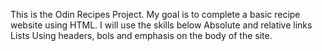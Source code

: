 This is the Odin Recipes Project.
My goal is to complete a basic recipe website using HTML.
I will use the skills below
Absolute and relative links
Lists
Using headers, bols and emphasis on the body of the site.

